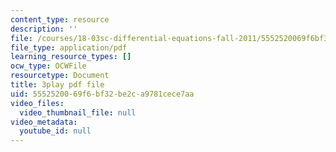 ```yaml
---
content_type: resource
description: ''
file: /courses/18-03sc-differential-equations-fall-2011/5552520069f6bf32be2ca9781cece7aa_X5-ucBtneVM.pdf
file_type: application/pdf
learning_resource_types: []
ocw_type: OCWFile
resourcetype: Document
title: 3play pdf file
uid: 55525200-69f6-bf32-be2c-a9781cece7aa
video_files:
  video_thumbnail_file: null
video_metadata:
  youtube_id: null
---
```

